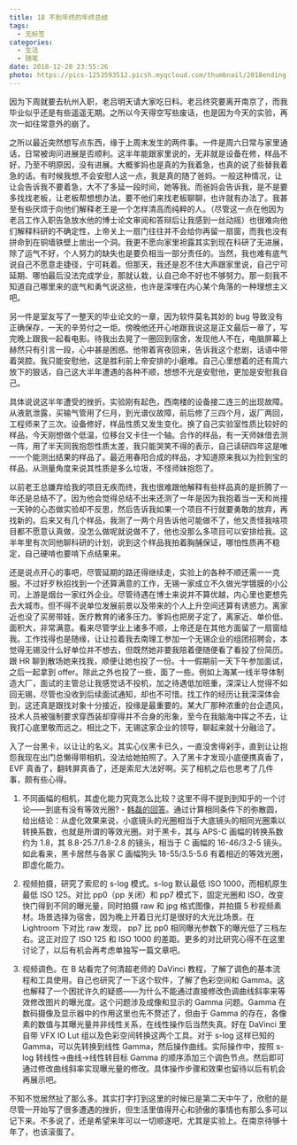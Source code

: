 ```yaml
---
title: 18 不到年终的年终总结
tags:
  - 无标签
categories:
  - 生活
  - 随笔
date: 2018-12-20 23:55:26
photo: https://pics-1253593512.picsh.myqcloud.com/thumbnail/2018ending.jpg
---
```



因为下周就要去杭州入职，老吕明天请大家吃日料。老吕终究要离开南京了，而我毕业似乎还是有些遥遥无期。之所以今天得空写些废话，也是因为今天的实验，再次一如往常意外的崩了。

之所以最近突然想写点东西，缘于上周末发生的两件事。一件是周六日常与家里通话，日常被询问进展是否顺利。这半年能跟家里说的，无非就是设备在修，样品不好，乃至不明原因，没有进展。大概爹妈也是真的为我着急，也真的说了些替我着急的话。有时候我想,不会安慰人这一点，我是真的随了爸妈。<!--more-->一般这种情况，让让会告诉我不要着急，大不了多延一段时间，她等我。而爸妈会告诉我，是不是要多找找老板，让老板帮想想办法，要不他们来找老板聊聊，也许就有办法了。我甚至有些厌烦于向他们解释老王是一个怎样清高而纯粹的人。（尽管这一点在他因为老吕工作入职告急放水他的博士论文审阅和答辩后让我感到一丝动摇）也很难向他们解释科研的不确定性，上帝关上一扇门往往并不会给你再留一扇窗，而我也没有拼命到在铜墙铁壁上凿出一个洞。我更不愿向家里袒露其实到现在科研了无进展，除了运气不好，个人努力的缺失也是要负相当一部分责任的。当然，我也难有底气说自己不愿意走捷径，宁可耗着。但那天，我还是忍不住大声跟家里说，自己宁可延期、哪怕最后没法完成学业，那就认栽，认自己命不好也不够努力。那一刻我不知道自己哪里来的底气和勇气说这些，也许是深埋在内心某个角落的一种理想主义吧。

另一件是室友写了一整天的毕业论文的一章，因为软件莫名其妙的 bug 导致没有正确保存，一天的辛劳付之一炬。傍晚他还开心地跟我说这是正文最后一章了，写完晚上跟我一起看电影。待我出去晃了一圈回到宿舍，发现他人不在，电脑屏幕上赫然只有引言一段，心中甚是困惑。他带着宵夜回来，告诉我这个悲剧，话语中带着哭腔。我只能安慰他，这是胜利前上帝安排的小磨难。自己心里想着的还有周六放下的狠话，自己这大半年遭遇的各种不顺，想想不光是安慰他，更加是安慰我自己。

具体说说这半年遭受的挫折。实验刚有起色，西南楼的设备接二连三的出现故障。从液氦泄露，买输气管用了仨月，到光谱仪故障，前后修了三四个月，返厂两回，工程师来了三次。设备修好，样品性质又发生变化。换了自己实验室性质比较好的样品，今天刚想做个低温，位移台又卡住一个轴。合作的样品，有一天师妹借去测一阵，用了半天同我抱怨性质太差，我只能哭笑不得的表示，自己读研四年这是唯一一个能测出结果的样品了。最近用春阳合成的样品，才知道原来我以为捡到宝的样品，从测量角度来说其性质是多么垃圾，不怪师妹抱怨了。

以前老王总嫌弃给我的项目无疾而终，我也很难跟他解释有些样品真的是折腾了一年还是总结不了。因为他会觉得总结不出来还测了一年是因为我抱着当一天和尚撞一天钟的心态做实验却不反思，然后告诉我如果一个项目不行就要勇敢的放弃，再找新的。后来又有几个样品，我测了一两个月告诉他可能做不了，他又责怪我啥项目都不愿意认真做，没怎么做呢就说做不了，他也没那么多项目可以安排给我。这半年里有次同他聊科研的计划，说到这个样品我拍着胸脯保证，哪怕性质再不稳定，自己硬啃也要啃下点结果来。

还是说点开心的事吧，尽管延期的路还得继续走，实验上的各种不顺还需一一克服。不过好歹秋招找到一个还算满意的工作，无锡一家成立不久做光学镀膜的小公司，上游是烟台一家红外企业。尽管待遇在博士来说并不算优越，内心里也更想先去大城市。但不得不说单位发展前景以及带来的个人上升空间还算有诱惑力。离家近也没了买房带娃，医疗教育的诸多压力。爹妈也把房子定了，离家近、单价低、面积大，非常满意。看来尽管学业上诸多不顺，上帝还是在其他方面留了一扇窗给我。工作找得也是随缘，让让拉着我去南理工参加一个无锡企业的组团招聘会，本觉得无锡没什么好单位并不想去，但既然她非要我陪着便随便看了看投了份简历。跟 HR 聊到散场她来找我，顺便让她也投了一份。十一假期前一天下午参加面试，之后一起拿到 offer。除此之外也投了一些，面了一些。例如上海某一线半导体制造大厂，面试的主管总让我感觉话不投机，加之待遇低加班重，深深让人觉得不如回无锡，尽管也没收到后续面试通知，却也不可惜。找工作的经历让我深深体会到，这还真是跟找对象十分接近，投缘是最重要的。某大厂那种浓重的台企遗风，技术人员被强制要求穿西装却穿得并不合身的形象，至今在我脑海中挥之不去，让我打心底里敬而远之。相比之下，无锡这家企业的领导，聊起来就十分融洽了。

入了一台黑卡，以让让的名义。其实心仪黑卡已久，一直没舍得剁手，直到让让抱怨我现在出门总懒得带相机，没法给她拍照了。入了黑卡才发现小底便携真香了，EVF 真香了，翻转屏真香了，还是索尼大法好啊。买了相机之后也思考了几件事，颇有些心得。

1. 不同画幅的相机，其虚化能力究竟怎么比较？这里不得不提到到知乎的一个讨论——到底有没有等效光圈? - [韩磊的回答](https://www.zhihu.com/question/29655639/answer/45362919)。通过计算相同条件下的弥散圆，给出结论：从虚化效果来说，小底镜头的光圈相当于大底镜头的相同光圈乘以转换系数，也就是所谓的等效光圈。对于黑卡，其与 APS-C 画幅的转换系数约为 1.8，其 8.8-25.7/1.8-2.8 的镜头，相当于 C 画幅的 16-46/3.2-5 镜头。如此看来，黑卡居然与各家 C 画幅狗头 18-55/3.5-5.6 有着相近的等效光圈，即虚化能力。

2. 视频拍摄，研究了索尼的 s-log 模式。s-log 默认最低 ISO 1000，而相机原生最低 ISO 125。对比 pp0（pp 关闭）和 pp7 模式下，固定光圈和 ISO，改变快门得到不同的曝光量，同时拍摄 raw 和 jpg 格式图像，并拍摄 5 秒视频素材。场景选择为宿舍，因为晚上开着日光灯是很好的大光比场景。在 Lightroom 下对比 raw 发现， pp7 比 pp0 相同曝光参数下的曝光低了三档左右。这正对应了 ISO 125 和 ISO 1000 的差距。更多的对比研究心得不在这里讨论了，以后有机会再考虑单独写一篇文章吧。

3. 视频调色。在 B 站看完了何清超老师的 DaVinci 教程，了解了调色的基本流程和工具使用。自己也研究了一下这个软件，了解了色彩空间和 Gamma。这也解释了一个困扰许久的疑惑——为什么不能通过直接修改色调曲线斜率来等效修改图片的曝光度。这个问题涉及成像和显示的 Gamma 问题。Gamma 在数码摄像及显示器中的作用这里也先不赘述了，但由于 Gamma 的存在，各像素的数值与其曝光量并非线性关系，在线性操作后当然失真。好在 DaVinci 里自带 VFX IO Lut 组以及色彩空间转换这两个工具。对于 s-log 这样已知的 Gamma，可以先转换到线性 Gamma，然后操作曲线。实际操作中，按照 s-log 转线性->曲线->线性转目标 Gamma 的顺序添加三个调色节点。然后即可通过修改曲线斜率实现曝光量的修改。具体操作步骤和效果也留待以后有机会再展示吧。

不知不觉居然扯了那么多。其实打字打到这里的时候已是第二天中午了，欣慰的是尽管一开始写了很多遭遇的挫折，但生活里值得开心和骄傲的事情也有那么多可以记下来。不多说了，还是希望来年可以一切顺遂吧，尤其是实验上。在南京待够十年了，也该滚蛋了。